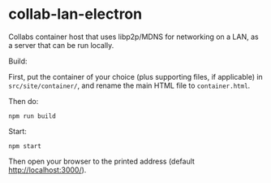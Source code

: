 # collab-lan-electron

Collabs container host that uses libp2p/MDNS for networking on a LAN, as a server that can be run locally.

Build:

First, put the container of your choice (plus supporting files, if applicable) in `src/site/container/`, and rename the main HTML file to `container.html`.

Then do:

```
npm run build
```

Start:

```
npm start
```

Then open your browser to the printed address (default [http://localhost:3000/](http://localhost:3000/)).
